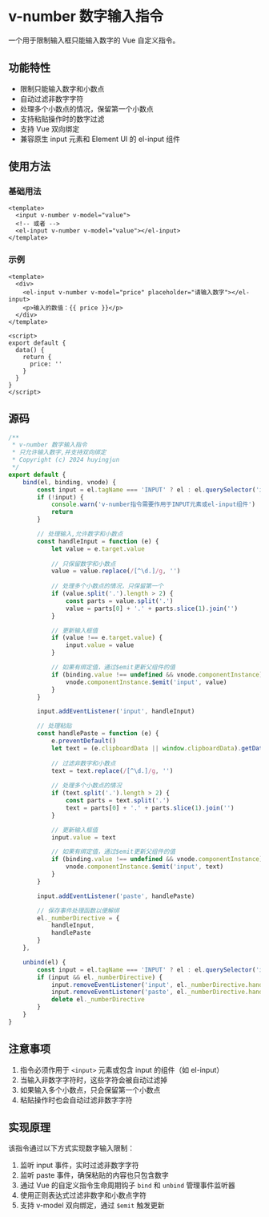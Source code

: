 # v-number 数字输入指令

一个用于限制输入框只能输入数字的 Vue 自定义指令。

## 功能特性

- 限制只能输入数字和小数点
- 自动过滤非数字字符
- 处理多个小数点的情况，保留第一个小数点
- 支持粘贴操作时的数字过滤
- 支持 Vue 双向绑定
- 兼容原生 input 元素和 Element UI 的 el-input 组件

## 使用方法

### 基础用法

```vue
<template>
  <input v-number v-model="value">
  <!-- 或者 -->
  <el-input v-number v-model="value"></el-input>
</template>
```

### 示例

```vue
<template>
  <div>
    <el-input v-number v-model="price" placeholder="请输入数字"></el-input>
    <p>输入的数值：{{ price }}</p>
  </div>
</template>

<script>
export default {
  data() {
    return {
      price: ''
    }
  }
}
</script>
```

## 源码
``` js
/**
 * v-number 数字输入指令
 * 只允许输入数字,并支持双向绑定
 * Copyright (c) 2024 huyingjun
 */
export default {
    bind(el, binding, vnode) {
        const input = el.tagName === 'INPUT' ? el : el.querySelector('input')
        if (!input) {
            console.warn('v-number指令需要作用于INPUT元素或el-input组件')
            return
        }

        // 处理输入,允许数字和小数点
        const handleInput = function (e) {
            let value = e.target.value
            
            // 只保留数字和小数点
            value = value.replace(/[^\d.]/g, '')
            
            // 处理多个小数点的情况，只保留第一个
            if (value.split('.').length > 2) {
                const parts = value.split('.')
                value = parts[0] + '.' + parts.slice(1).join('')
            }

            // 更新输入框值
            if (value !== e.target.value) {
                input.value = value
            }

            // 如果有绑定值，通过$emit更新父组件的值
            if (binding.value !== undefined && vnode.componentInstance) {
                vnode.componentInstance.$emit('input', value)
            }
        }

        input.addEventListener('input', handleInput)

        // 处理粘贴
        const handlePaste = function (e) {
            e.preventDefault()
            let text = (e.clipboardData || window.clipboardData).getData('text')
            
            // 过滤非数字和小数点
            text = text.replace(/[^\d.]/g, '')
            
            // 处理多个小数点的情况
            if (text.split('.').length > 2) {
                const parts = text.split('.')
                text = parts[0] + '.' + parts.slice(1).join('')
            }

            // 更新输入框值
            input.value = text

            // 如果有绑定值，通过$emit更新父组件的值
            if (binding.value !== undefined && vnode.componentInstance) {
                vnode.componentInstance.$emit('input', text)
            }
        }

        input.addEventListener('paste', handlePaste)

        // 保存事件处理函数以便解绑
        el._numberDirective = {
            handleInput,
            handlePaste
        }
    },

    unbind(el) {
        const input = el.tagName === 'INPUT' ? el : el.querySelector('input')
        if (input && el._numberDirective) {
            input.removeEventListener('input', el._numberDirective.handleInput)
            input.removeEventListener('paste', el._numberDirective.handlePaste)
            delete el._numberDirective
        }
    }
}
```

## 注意事项

1. 指令必须作用于 `<input>` 元素或包含 input 的组件（如 el-input）
2. 当输入非数字字符时，这些字符会被自动过滤掉
3. 如果输入多个小数点，只会保留第一个小数点
4. 粘贴操作时也会自动过滤非数字字符

## 实现原理

该指令通过以下方式实现数字输入限制：

1. 监听 input 事件，实时过滤非数字字符
2. 监听 paste 事件，确保粘贴的内容也只包含数字
3. 通过 Vue 的自定义指令生命周期钩子 `bind` 和 `unbind` 管理事件监听器
4. 使用正则表达式过滤非数字和小数点字符
5. 支持 v-model 双向绑定，通过 `$emit` 触发更新

